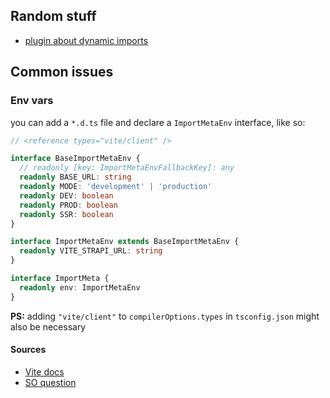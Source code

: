 
## Random stuff
- [plugin about dynamic imports](https://github.com/rollup/plugins/tree/master/packages/dynamic-import-vars#limitations)


## Common issues

### Env vars
you can add a `*.d.ts` file and declare a `ImportMetaEnv` interface, like so:

```ts
// <reference types="vite/client" />

interface BaseImportMetaEnv {
  // readonly [key: ImportMetaEnvFallbackKey]: any
  readonly BASE_URL: string
  readonly MODE: 'development' | 'production'
  readonly DEV: boolean
  readonly PROD: boolean
  readonly SSR: boolean
}

interface ImportMetaEnv extends BaseImportMetaEnv {
  readonly VITE_STRAPI_URL: string
}

interface ImportMeta {
  readonly env: ImportMetaEnv
}
```

**PS:** adding `"vite/client"` to `compilerOptions.types` in `tsconfig.json` might also be necessary

#### Sources
- [Vite docs](https://vite.dev/guide/env-and-mode)
- [SO question](https://stackoverflow.com/questions/66039933/typescript-types-for-import-meta-env)